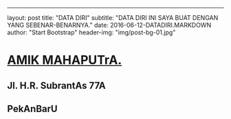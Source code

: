 ---
layout:     post
title:      "DATA DIRI"
subtitle:   "DATA DIRI INI SAYA BUAT DENGAN YANG SEBENAR-BENARNYA."
date:       2016-06-12-DATADIRI.MARKDOWN
author:     "Start Bootstrap"
header-img: "img/post-bg-01.jpg"
<HTML>
<HEAD>
<TITLE>Tag DIV html</TITLE>
<HEAD>
<body>
<div ALIGN='left'>
<h1><u> AMIK MAHAPUTrA.</U></H1>
<h2> Jl. H.R. SubrantAs 77A</H2>
<h2> PekAnBarU</H2>
</DIV>
</HR>
</BODY>
</HTML>
